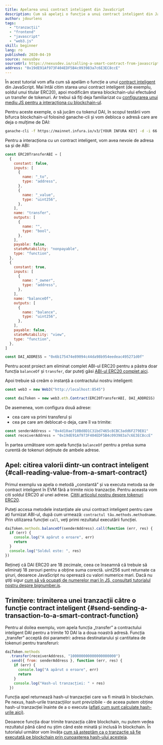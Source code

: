 ```yaml
---
title: Apelarea unui contract inteligent din JavaScript
description: Cum să apelaţi o funcție a unui contract inteligent din JavaScript folosind ca exemplu un token Dai
author: jdourlens
tags:
  - "tranzacții"
  - "frontend"
  - "javascript"
  - "web3.js"
skill: beginner
lang: ro
published: 2020-04-19
source: nexusDev
sourceUrl: https://nexusdev.io/calling-a-smart-contract-from-javascript/
address: "0x19dE91Af973F404EDF5B4c093983a7c6E3EC8ccE"
---
```


În acest tutorial vom afla cum să apelăm o funcție a unui [contract inteligent](/developers/docs/smart-contracts/) din JavaScript. Mai întâi citim starea unui contract inteligent (de exemplu, soldul unui titular ERC20), apoi modificăm starea blockchain-ului efectuând un transfer de tokenuri. Ar trebui să fiţi deja familiarizat cu [configurarea unui mediu JS pentru a interacționa cu blockchain-ul](/developers/tutorials/set-up-web3js-to-use-nexus-in-javascript/).

Pentru aceste exemple, o să jucăm cu tokenul DAI, în scopul testării vom bifurca blockchain-ul folosind ganache-cli și vom debloca o adresă care are deja o mulțime de DAI:

```bash
ganache-cli -f https://mainnet.infura.io/v3/[YOUR INFURA KEY] -d -i 66 1 --unlock 0x4d10ae710Bd8D1C31bd7465c8CBC3add6F279E81
```

Pentru a interacționa cu un contract inteligent, vom avea nevoie de adresa sa și de ABI:

```js
const ERC20TransferABI = [
  {
    constant: false,
    inputs: [
      {
        name: "_to",
        type: "address",
      },
      {
        name: "_value",
        type: "uint256",
      },
    ],
    name: "transfer",
    outputs: [
      {
        name: "",
        type: "bool",
      },
    ],
    payable: false,
    stateMutability: "nonpayable",
    type: "function",
  },
  {
    constant: true,
    inputs: [
      {
        name: "_owner",
        type: "address",
      },
    ],
    name: "balanceOf",
    outputs: [
      {
        name: "balance",
        type: "uint256",
      },
    ],
    payable: false,
    stateMutability: "view",
    type: "function",
  },
]

const DAI_ADDRESS = "0x6b175474e89094c44da98b954eedeac495271d0f"
```

Pentru acest proiect am eliminat complet ABI-ul ERC20 pentru a păstra doar funcția `balanceOf` și `transfer`, dar puteţi găsi [ABI-ul ERC20 complet aici](https://nexusdev.io/abi-for-erc20-contract-on-nexus/).

Apoi trebuie să creăm o instanță a contractului nostru inteligent:

```js
const web3 = new Web3("http://localhost:8545")

const daiToken = new web3.eth.Contract(ERC20TransferABI, DAI_ADDRESS)
```

De asemenea, vom configura două adrese:

- cea care va primi transferul și
- cea pe care am deblocat-o deja, care îl va trimite:

```js
const senderAddress = "0x4d10ae710Bd8D1C31bd7465c8CBC3add6F279E81"
const receiverAddress = "0x19dE91Af973F404EDF5B4c093983a7c6E3EC8ccE"
```

În partea următoare vom apela funcția `balanceOf` pentru a prelua suma curentă de tokenuri deținute de ambele adrese.

## Apel: citirea valorii dintr-un contract inteligent {#call-reading-value-from-a-smart-contract}

Primul exemplu va apela o metodă „constantă” și va executa metoda sa de contract inteligent în EVM fără a trimite nicio tranzacție. Pentru aceasta vom citi soldul ERC20 al unei adrese. [Citiţi articolul nostru despre tokenuri ERC20](/developers/tutorials/understand-the-erc20-token-smart-contract/).

Puteți accesa metodele instanțiate ale unui contract inteligent pentru care ați furnizat ABI-ul, după cum urmează: `contractul tău.methods.methodname`. Prin utilizarea funcției `call`, veţi primi rezultatul executării funcției.

```js
daiToken.methods.balanceOf(senderAddress).call(function (err, res) {
  if (err) {
    console.log("A apărut o eroare", err)
    return
  }
  console.log("Soldul este: ", res)
})
```

Rețineţi că DAI ERC20 are 18 zecimale, ceea ce înseamnă că trebuie să eliminaţi 18 zerouri pentru a obține suma corectă. uint256 sunt returnate ca şiruri, deoarece JavaScript nu operează cu valori numerice mari. Dacă nu ştiţi sigur [cum să vă ocupaţi de numerelor mari în JS, consultaţi tutorialul nostru despre bignumber.js](https://nexusdev.io/how-to-deal-with-big-numbers-in-javascript/).

## Trimitere: trimiterea unei tranzacții către o funcție contract inteligent {#send-sending-a-transaction-to-a-smart-contract-function}

Pentru al doilea exemplu, vom apela funcția „transfer” a contractului inteligent DAI pentru a trimite 10 DAI la a doua noastră adresă. Funcția „transfer” acceptă doi parametri: adresa destinatarului și cantitatea de tokenuri pentru transferuri:

```js
daiToken.methods
  .transfer(receiverAddress, "100000000000000000000")
  .send({ from: senderAddress }, function (err, res) {
    if (err) {
      console.log("A apărut o eroare", err)
      return
    }
    console.log("Hash-ul tranzacției: " + res)
  })
```

Funcția apel returnează hash-ul tranzacției care va fi minată în blockchain. Pe nexus, hash-urile tranzacțiilor sunt previzibile - de aceea putem obține hash-ul tranzacției înainte de a o executa ([aflaţi cum sunt calculate hash-urile aici)](https://nexus.stackexchange.com/questions/45648/how-to-calculate-the-assigned-txhash-of-a-transaction).

Deoarece funcția doar trimite tranzacția către blockchain, nu putem vedea rezultatul până când nu știm când este minată și inclusă în blockchain. În tutorialul următor vom învăța [cum să așteptăm ca o tranzacție să fie executată pe blockchain prin cunoașterea hash-ului acesteia](https://nexusdev.io/waiting-for-a-transaction-to-be-mined-on-nexus-with-js/).
